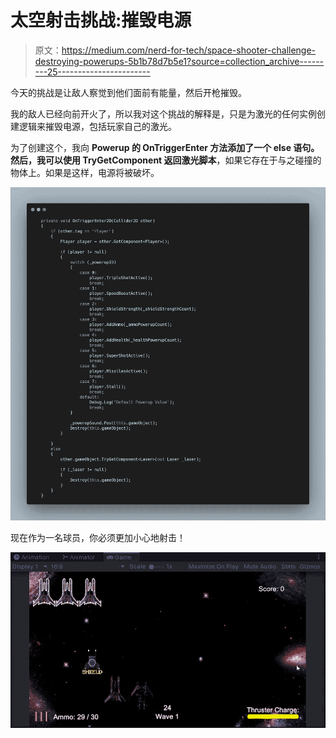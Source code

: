 # 太空射击挑战:摧毁电源

> 原文：<https://medium.com/nerd-for-tech/space-shooter-challenge-destroying-powerups-5b1b78d7b5e1?source=collection_archive---------25----------------------->

今天的挑战是让敌人察觉到他们面前有能量，然后开枪摧毁。

我的敌人已经向前开火了，所以我对这个挑战的解释是，只是为激光的任何实例创建逻辑来摧毁电源，包括玩家自己的激光。

为了创建这个，我向 **Powerup 的 OnTriggerEnter 方法添加了一个 **else 语句**。**然后，我可以使用 **TryGetComponent** 返回**激光脚本**，如果它存在于与之碰撞的物体上。如果是这样，电源将被破坏。

![](img/5e6b26a840f8aaac246c7320622a3498.png)

现在作为一名球员，你必须更加小心地射击！

![](img/9fbc1dfff5c6226191b12a455dc7eac5.png)